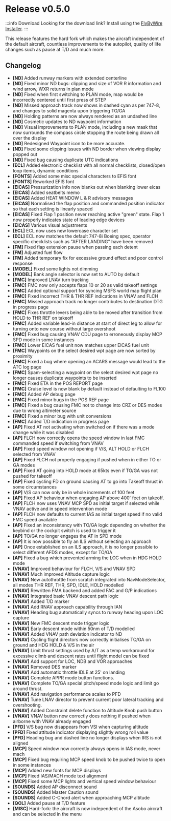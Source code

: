 # Release v0.5.0

:::info Download
Looking for the download link? Install using the [FlyByWire Installer](https://api.flybywiresim.com/installer).
:::

This release features the hard fork which makes the aircraft independent of the default aircraft, countless improvements to the autopilot, quality of life changes such as pause at T/D and much more.

## Changelog

* **[ND]** Added runway markers with extended centerline
* **[ND]** Fixed minor ND bugs: clipping and size of VOR R information and wind arrow, WXR returns in plan mode
* **[ND]** Fixed when first switching to PLAN mode, map would be incorrectly centered until first press of STEP
* **[ND]** Missed approach track now shows in dashed cyan as per 747-8, and changes to solid magenta upon triggering TO/GA
* **[ND]** Holding patterns are now always rendered as an undashed line
* **[ND]** Cosmetic updates to ND waypoint information
* **[ND]** Visual improvements to PLAN mode, including a new mask that now surrounds the compass circle stopping the route being drawn all over the display
* **[ND]** Redesigned Waypoint icon to be more accurate.
* **[ND]** Fixed some clipping issues with ND border when viewing display popped out
* **[ND]** Fixed bug causing duplicate UTC indications
* **[ECL]** Added electronic checklist with all normal checklists, closed/open loop items, dynamic conditions
* **[FONTS]** Added some misc special characters to EFIS font
* **[FONTS]** Reworked EFIS font
* **[EICAS]** Pressurization info now blanks out when blanking lower eicas
* **[EICAS]** Added seatbelts memo
* **[EICAS]** Added HEAT WINDOW L & R advisory messages
* **[EICAS]** Normalised the flap position and commanded position indicator so that each setting is linearly spaced
* **[EICAS]** Fixed Flap 1 position never reaching active "green" state. Flap 1 now properly indicates state of leading edge devices
* **[EICAS]** Various visual adjustments
* **[ECL]** ECL now uses new lowercase character set
* **[ECL]** ECL now matches the default 747-8i Boeing spec, operator specific checklists such as "AFTER LANDING" have been removed
* **[FM]** Fixed flap extension pause when passing each detent
* **[FM]** Adjusted fuel flow
* **[FM]** Added temporary fix for excessive ground effect and poor control response
* **[MODEL]** Fixed some lights not dimming
* **[MODEL]** Bank angle selector is now set to AUTO by default
* **[FMC]** Improved LNAV turn tracking
* **[FMC]** FMC now only accepts flaps 10 or 20 as valid takeoff settings
* **[FMC]** Added optional support for syncing MSFS world map flight plan
* **[FMC]** Fixed incorrect THR & THR REF indications in VNAV and FLCH
* **[FMC]** Missed approach track no longer contributes to destination DTG in progress page
* **[FMC]** Fixes throttle levers being able to be moved after transition from HOLD to THR REF on takeoff
* **[FMC]** Added variable lead-in distance at start of direct leg to allow for turning onto new course without large overshoot
* **[FMC]** Fixed bug causing VNAV CDU page to erroneously display MCP SPD mode in some instances
* **[FMC]** Lower EICAS fuel unit now matches upper EICAS fuel unit
* **[FMC]** Waypoints on the select desired wpt page are now sorted by proximity
* **[FMC]** Fixed a bug where opening an ACARS message would lead to the ATC log page
* **[FMC]** Spam-selecting a waypoint on the select desired wpt page no longer causes duplicate waypoints to be inserted
* **[FMC]** Fixed ETA in the POS REPORT page
* **[FMC]** Cruise level is now blank by default instead of defaulting to FL100
* **[FMC]** Added AP debug page
* **[FMC]** Fixed minor bugs in the POS REF page
* **[FMC]** Fixed a bug causing FMC not to change into CRZ or DES modes due to wrong altimeter source
* **[FMC]** Fixed a minor bug with unit conversions
* **[FMC]** Added T/D indication in progress page
* **[AP]** Fixed AT not activating when switched on if there was a mode change while it was disabled
* **[AP]** FLCH now correctly opens the speed window in last FMC commanded speed if switching from VNAV
* **[AP]** Fixed speed window not opening if V/S, ALT HOLD or FLCH selected from VNAV
* **[AP]** Fixed FLCH not properly engaging if pushed when in either TO or GA modes
* **[AP]** Fixed AT going into HOLD mode at 65kts even if TO/GA was not pushed for takeoff
* **[AP]** Fixed cycling FD on ground causing AT to go into Takeoff thrust in some circumstances
* **[AP]** V/S can now only be in whole increments of 100 feet
* **[AP]** Fixed AP behaviour when engaging AP above 400' feet on takeoff.
* **[AP]** FLCH now uses VNAV MCP SPD as initial target if selected while VNAV active and in speed intervention mode
* **[AP]** FLCH now defaults to current IAS as initial target speed if no valid FMC speed available
* **[AP]** Fixed an inconsistency with TO/GA logic depending on whether the keybind or the cockpit switch is used to trigger it
* **[AP]** TO/GA no longer engages the AT in SPD mode
* **[AP]** It is now possible to fly an ILS without selecting an approach
* **[AP]** Once established on an ILS approach, it is no longer possible to select different AFDS modes, except for TO/GA
* **[AP]** Fixed a bug which prevented arming the LOC when in HDG HOLD mode
* **[VNAV]** Improved behaviour for FLCH, V/S and VNAV SPD
* **[VNAV]** Much improved Altitude capture logic
* **[VNAV]** New autothrottle from scratch integrated into NavModeSelector, all modes THR REF, THR, SPD, IDLE, HOLD modelled
* **[VNAV]** Rewritten FMA backend and added FAC and G/P indications
* **[VNAV]** Integrated basic VNAV descent path logic
* **[VNAV]** Added T/D marker
* **[VNAV]** Add RNAV approach capability through IAN
* **[VNAV]** Heading bug automatically syncs to runway heading upon LOC capture
* **[VNAV]** New FMC descent mode trigger logic
* **[VNAV]** Early descent mode within 50nm of T/D modelled
* **[VNAV]** Added VNAV path deviation indicator to ND
* **[VNAV]** Cycling flight directors now correctly initialises TO/GA on ground and HDG HOLD & V/S in the air
* **[VNAV]** Limit thrust settings used by A/T as a temp workaround for excessive climb and descent rates until flight model can be fixed
* **[VNAV]** Add support for LOC, NDB and VOR approaches
* **[VNAV]** Removed DES marker
* **[VNAV]** Add automatic throttle IDLE at 25' on landing
* **[VNAV]** Complete APPR mode button functions.
* **[VNAV]** Complete TO/GA special pitch/speed mode logic and limit go around thrust.
* **[VNAV]** Add navigation performance scales to PFD
* **[VNAV]** Tune LNAV director to prevent current poor lateral tracking and overshooting.
* **[VNAV]** Added Constraint delete function to Altitude Knob push button
* **[VNAV]** VNAV button now correctly does nothing if pushed when airborne with VNAV already engaged
* **[PFD]** V/S bug now disappears from VSI when capturing altitude
* **[PFD]** Fixed attitude indicator displaying slightly wrong roll value
* **[PFD]** Heading bug and dashed line no longer displays when IRS is not aligned
* **[MCP]** Speed window now correctly always opens in IAS mode, never mach
* **[MCP]** Fixed bug requiring MCP speed knob to be pushed twice to open in some instances
* **[MCP]** Added new fonts for MCP displays
* **[MCP]** Fixed IAS/MACH mode text alignment
* **[MCP]** Fixed some MCP lights and vertical speed window behaviour
* **[SOUNDS]** Added AP disconnect sound
* **[SOUNDS]** Added Master Caution sound
* **[SOUNDS]** Added C-Chord alert when approaching MCP altitude
* **[QOL]** Added pause at T/D feature
* **[MISC]** Hard-fork: the aircraft is now independent of the Asobo aircraft and can be selected in the menu
